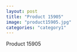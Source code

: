 ```yaml
---
layout: post
title: "Product 15905"
image: "product15905.jpg"
categories: "category1"
---
```

Product 15905
